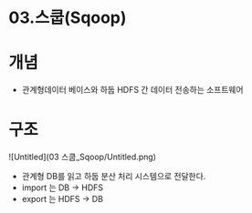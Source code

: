 # 03.스쿱(Sqoop)

# 개념

- 관계형데이터 베이스와 하둡 HDFS 간 데이터 전송하는 소프트웨어

# 구조

![Untitled](03 스쿱_Sqoop/Untitled.png)

- 관계형 DB를 읽고 하둡 분산 처리 시스템으로 전달한다.
- import 는  DB → HDFS
- export 는 HDFS → DB
